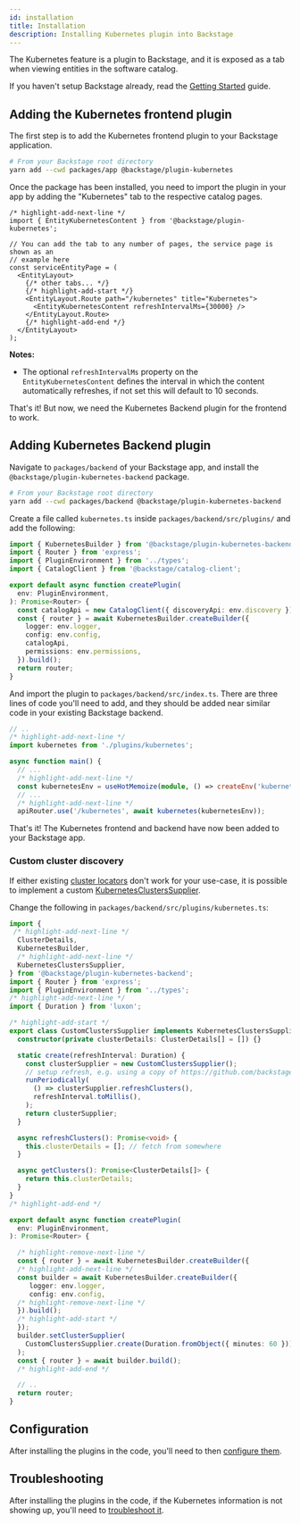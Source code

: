 ```yaml
---
id: installation
title: Installation
description: Installing Kubernetes plugin into Backstage
---
```


The Kubernetes feature is a plugin to Backstage, and it is exposed as a tab when
viewing entities in the software catalog.

If you haven't setup Backstage already, read the
[Getting Started](../../getting-started/index.md) guide.

## Adding the Kubernetes frontend plugin

The first step is to add the Kubernetes frontend plugin to your Backstage
application.

```bash
# From your Backstage root directory
yarn add --cwd packages/app @backstage/plugin-kubernetes
```

Once the package has been installed, you need to import the plugin in your app
by adding the "Kubernetes" tab to the respective catalog pages.

```tsx title="packages/app/src/components/catalog/EntityPage.tsx"
/* highlight-add-next-line */
import { EntityKubernetesContent } from '@backstage/plugin-kubernetes';

// You can add the tab to any number of pages, the service page is shown as an
// example here
const serviceEntityPage = (
  <EntityLayout>
    {/* other tabs... */}
    {/* highlight-add-start */}
    <EntityLayout.Route path="/kubernetes" title="Kubernetes">
      <EntityKubernetesContent refreshIntervalMs={30000} />
    </EntityLayout.Route>
    {/* highlight-add-end */}
  </EntityLayout>
);
```

**Notes:**

- The optional `refreshIntervalMs` property on the `EntityKubernetesContent` defines the interval in which the content automatically refreshes, if not set this will default to 10 seconds.

That's it! But now, we need the Kubernetes Backend plugin for the frontend to
work.

## Adding Kubernetes Backend plugin

Navigate to `packages/backend` of your Backstage app, and install the
`@backstage/plugin-kubernetes-backend` package.

```bash
# From your Backstage root directory
yarn add --cwd packages/backend @backstage/plugin-kubernetes-backend
```

Create a file called `kubernetes.ts` inside `packages/backend/src/plugins/` and
add the following:

```ts title="packages/backend/src/plugins/kubernetes.ts"
import { KubernetesBuilder } from '@backstage/plugin-kubernetes-backend';
import { Router } from 'express';
import { PluginEnvironment } from '../types';
import { CatalogClient } from '@backstage/catalog-client';

export default async function createPlugin(
  env: PluginEnvironment,
): Promise<Router> {
  const catalogApi = new CatalogClient({ discoveryApi: env.discovery });
  const { router } = await KubernetesBuilder.createBuilder({
    logger: env.logger,
    config: env.config,
    catalogApi,
    permissions: env.permissions,
  }).build();
  return router;
}
```

And import the plugin to `packages/backend/src/index.ts`. There are three lines
of code you'll need to add, and they should be added near similar code in your
existing Backstage backend.

```typescript title="packages/backend/src/index.ts"
// ..
/* highlight-add-next-line */
import kubernetes from './plugins/kubernetes';

async function main() {
  // ...
  /* highlight-add-next-line */
  const kubernetesEnv = useHotMemoize(module, () => createEnv('kubernetes'));
  // ...
  /* highlight-add-next-line */
  apiRouter.use('/kubernetes', await kubernetes(kubernetesEnv));
```

That's it! The Kubernetes frontend and backend have now been added to your
Backstage app.

### Custom cluster discovery

If either existing
[cluster locators](https://backstage.io/docs/features/kubernetes/configuration#clusterlocatormethods)
don't work for your use-case, it is possible to implement a custom
[KubernetesClustersSupplier](https://backstage.io/docs/reference/plugin-kubernetes-backend.kubernetesclusterssupplier).

Change the following in `packages/backend/src/plugins/kubernetes.ts`:

```ts title="packages/backend/src/plugins/kubernetes.ts"
import {
 /* highlight-add-next-line */
  ClusterDetails,
  KubernetesBuilder,
  /* highlight-add-next-line */
  KubernetesClustersSupplier,
} from '@backstage/plugin-kubernetes-backend';
import { Router } from 'express';
import { PluginEnvironment } from '../types';
/* highlight-add-next-line */
import { Duration } from 'luxon';

/* highlight-add-start */
export class CustomClustersSupplier implements KubernetesClustersSupplier {
  constructor(private clusterDetails: ClusterDetails[] = []) {}

  static create(refreshInterval: Duration) {
    const clusterSupplier = new CustomClustersSupplier();
    // setup refresh, e.g. using a copy of https://github.com/backstage/backstage/blob/master/plugins/kubernetes-backend/src/service/runPeriodically.ts
    runPeriodically(
      () => clusterSupplier.refreshClusters(),
      refreshInterval.toMillis(),
    );
    return clusterSupplier;
  }

  async refreshClusters(): Promise<void> {
    this.clusterDetails = []; // fetch from somewhere
  }

  async getClusters(): Promise<ClusterDetails[]> {
    return this.clusterDetails;
  }
}
/* highlight-add-end */

export default async function createPlugin(
  env: PluginEnvironment,
): Promise<Router> {

  /* highlight-remove-next-line */
  const { router } = await KubernetesBuilder.createBuilder({
  /* highlight-add-next-line */
  const builder = await KubernetesBuilder.createBuilder({
     logger: env.logger,
     config: env.config,
  /* highlight-remove-next-line */
  }).build();
  /* highlight-add-start */
  });
  builder.setClusterSupplier(
    CustomClustersSupplier.create(Duration.fromObject({ minutes: 60 })),
  );
  const { router } = await builder.build();
  /* highlight-add-end */

  // ..
  return router;
}
```

## Configuration

After installing the plugins in the code, you'll need to then
[configure them](configuration.md).

## Troubleshooting

After installing the plugins in the code, if the Kubernetes information is not
showing up, you'll need to [troubleshoot it](troubleshooting.md).
